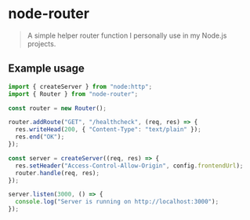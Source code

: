# node-router
> A simple helper router function I personally use in my Node.js projects.

## Example usage
```ts
import { createServer } from "node:http";
import { Router } from "node-router";

const router = new Router();

router.addRoute("GET", "/healthcheck", (req, res) => {
  res.writeHead(200, { "Content-Type": "text/plain" });
  res.end("OK");
});

const server = createServer((req, res) => {
  res.setHeader("Access-Control-Allow-Origin", config.frontendUrl);
  router.handle(req, res);
});

server.listen(3000, () => {
  console.log("Server is running on http://localhost:3000");
});

```
